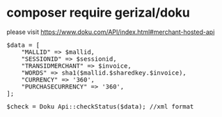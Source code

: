 # composer require gerizal/doku

please visit https://www.doku.com/API/index.html#merchant-hosted-api

<pre>
$data = [
    "MALLID" => $mallid,
    "SESSIONID" => $sessionid,
    "TRANSIDMERCHANT" => $invoice,
    "WORDS" => sha1($mallid.$sharedkey.$invoice),
    "CURRENCY" => '360',
    "PURCHASECURRENCY" => '360',
];   
</pre>
<pre>
$check = Doku_Api::checkStatus($data); //xml format
</pre>